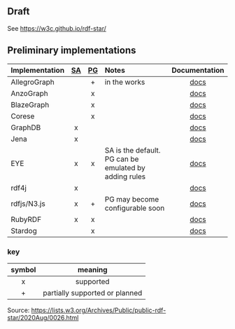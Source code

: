 ## Draft ##

See https://w3c.github.io/rdf-star/

## Preliminary implementations ##

| Implementation | [SA] | [PG] | Notes | Documentation |
|:---------------|:----:|:----:|:------|:-------------:
| AllegroGraph   |      |  +   | in the works | [docs](https://lists.w3.org/Archives/Public/public-rdf-star/2020Aug/0021.html)
| AnzoGraph      |      |  x   | | [docs](https://docs.cambridgesemantics.com/anzograph/v2.2/userdoc/lpgs.htm?Highlight=rdf)
| BlazeGraph     |      |  x   | | [docs](https://github.com/blazegraph/database/wiki/Reification_Done_Right)
| Corese         |      |  x   | | [docs](http://ns.inria.fr/sparql-extension/rdfstar.html)
| GraphDB        |  x   |      | | [docs](http://graphdb.ontotext.com/documentation/9.2/free/devhub/rdf-sparql-star.html)
| Jena           |  x   |      | | [docs](https://jena.apache.org/documentation/rdfstar/)
| EYE            |  x   |  x   | SA is the default. PG can be emulated by adding rules | [docs](https://github.com/josd/eye/)
| rdf4j          |  x   |      | | [docs](https://rdf4j.org/documentation/programming/rdfstar/)
| rdfjs/N3.js    |  x   |  +   | PG may become configurable soon | [docs](https://github.com/rdfjs/data-model-spec/pull/165)
| RubyRDF        |  x   |  x   | | [docs](https://github.com/ruby-rdf/rdf#rdf-rdfstar)
| Stardog        |      |  x   | | [docs](https://www.stardog.com/docs/#_edge_properties)

### key ###
| symbol | meaning |
|:-:|:-:|
| x | supported |
| + | partially supported or planned |
      
Source: https://lists.w3.org/Archives/Public/public-rdf-star/2020Aug/0026.html

[SA]: https://lists.w3.org/Archives/Public/public-rdf-star/2019Sep/0051.html
[PG]: https://lists.w3.org/Archives/Public/public-rdf-star/2019Sep/0051.html
